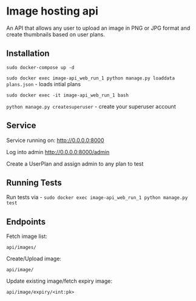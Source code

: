 # Image hosting api
An API that allows any user to upload an image in PNG or JPG format and create thumbnails based on user plans.

## Installation

`sudo docker-compose up -d`

`sudo docker exec image-api_web_run_1 python manage.py loaddata plans.json` - loads intial plans

`sudo docker exec -it image-api_web_run_1 bash`

`python manage.py createsuperuser` - create your superuser account

## Service
Service running on: http://0.0.0.0:8000

Log into admin http://0.0.0.0:8000/admin

Create a UserPlan and assign admin to any plan to test

## Running Tests
Run tests via - `sudo docker exec image-api_web_run_1 python manage.py test`

## Endpoints
Fetch image list:

`api/images/` 

Create/Upload image:

`api/image/`

Update existing image/fetch expiry image:

`api/image/expiry/<int:pk>`


